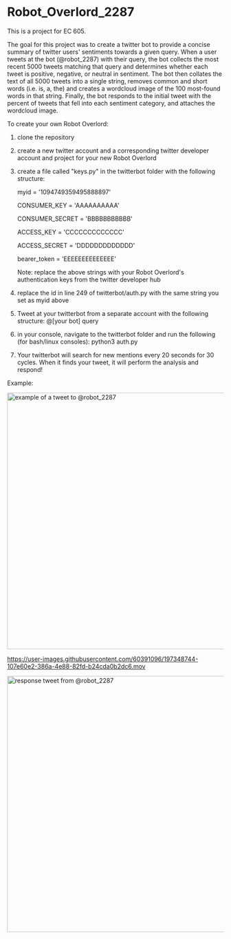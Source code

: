 # Robot_Overlord_2287
This is a project for EC 605.

The goal for this project was to create a twitter bot to provide a concise summary of twitter users' sentiments towards a given query. When a user tweets at the bot (@robot_2287) with their query, the bot collects the most recent 5000 tweets matching that query and determines whether each tweet is positive, negative, or neutral in sentiment. The bot then collates the text of all 5000 tweets into a single string, removes common and short words (i.e. is, a, the) and creates a wordcloud image of the 100 most-found words in that string. Finally, the bot responds to the initial tweet with the percent of tweets that fell into each sentiment category, and attaches the wordcloud image.

To create your own Robot Overlord:
1. clone the repository

2. create a new twitter account and a corresponding twitter developer account and project for your new Robot Overlord

3. create a file called "keys.py" in the twitterbot folder with the following structure:

      myid = '1094749359495888897'
      
      CONSUMER_KEY = 'AAAAAAAAAA'
      
      CONSUMER_SECRET = 'BBBBBBBBBBB'
      
      ACCESS_KEY = 'CCCCCCCCCCCCC'
      
      ACCESS_SECRET = 'DDDDDDDDDDDDD'
      
      bearer_token = 'EEEEEEEEEEEEEE'


      Note: replace the above strings with your Robot Overlord's authentication keys from the twitter developer hub

4. replace the id in line 249 of twitterbot/auth.py with the same string you set as myid above

5. Tweet at your twitterbot from a separate account with the following structure: 
      @[your bot] query

6. in your console, navigate to the twitterbot folder and run the following (for bash/linux consoles):
      python3 auth.py
      
7. Your twitterbot will search for new mentions every 20 seconds for 30 cycles. When it finds your tweet, it will perform the analysis and respond!


Example:

<img width="595" alt="example of a tweet to @robot_2287" src="https://user-images.githubusercontent.com/60391096/197348715-5e53e6dd-e8cb-4391-8f0a-5390a8ecedb8.png">


https://user-images.githubusercontent.com/60391096/197348744-107e60e2-386a-4e88-82fd-b24cda0b2dc6.mov


<img width="594" alt="response tweet from @robot_2287" src="https://user-images.githubusercontent.com/60391096/197348673-b7a7f97c-ec9b-4c63-9b49-604124ca209b.png">

      

      
